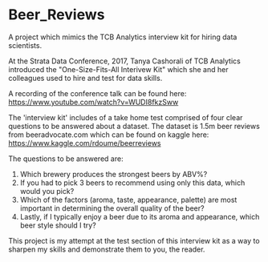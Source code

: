 # Beer_Reviews
A project which mimics the TCB Analytics interview kit for hiring data scientists.

At the Strata Data Conference, 2017, Tanya Cashorali of TCB Analytics introduced the "One-Size-Fits-All Interivew Kit" which she and her colleagues used to hire and test for data skills.

A recording of the conference talk can be found here: https://www.youtube.com/watch?v=WUDI8fkzSww

The 'interview kit' includes of a take home test comprised of four clear questions to be answered about a dataset. The dataset is 1.5m beer reviews from beeradvocate.com which can be found on kaggle here: https://www.kaggle.com/rdoume/beerreviews

The questions to be answered are:

1. Which brewery produces the strongest beers by ABV%?
2. If you had to pick 3 beers to recommend using only this data, which would you pick?
3. Which of the factors (aroma, taste, appearance, palette) are most important in determining the overall quality of the beer?
4. Lastly, if I typically enjoy a beer due to its aroma and appearance, which beer style should I try?

This project is my attempt at the test section of this interview kit as a way to sharpen my skills and demonstrate them to you, the reader.


